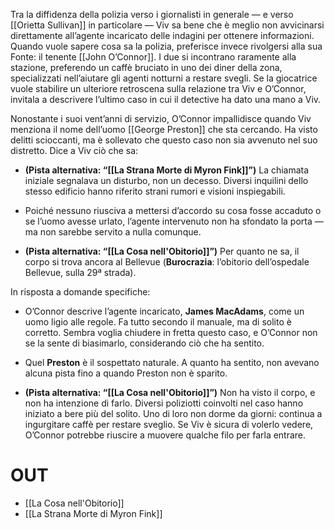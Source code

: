 Tra la diffidenza della polizia verso i giornalisti in generale — e verso [[Orietta Sullivan]] in particolare — Viv sa bene che è meglio non avvicinarsi direttamente all’agente incaricato delle indagini per ottenere informazioni. Quando vuole sapere cosa sa la polizia, preferisce invece rivolgersi alla sua Fonte: il tenente [[John O’Connor]]. I due si incontrano raramente alla stazione, preferendo un caffè bruciato in uno dei diner della zona, specializzati nell’aiutare gli agenti notturni a restare svegli. Se la giocatrice vuole stabilire un ulteriore retroscena sulla relazione tra Viv e O’Connor, invitala a descrivere l’ultimo caso in cui il detective ha dato una mano a Viv.

Nonostante i suoi vent’anni di servizio, O’Connor impallidisce quando Viv menziona il nome dell’uomo [[George Preston]] che sta cercando. Ha visto delitti scioccanti, ma è sollevato che questo caso non sia avvenuto nel suo distretto. Dice a Viv ciò che sa:

- **(Pista alternativa: “[[La Strana Morte di Myron Fink]]”)** La chiamata iniziale segnalava un disturbo, non un decesso. Diversi inquilini dello stesso edificio hanno riferito strani rumori e visioni inspiegabili.
    
- Poiché nessuno riusciva a mettersi d’accordo su cosa fosse accaduto o se l’uomo avesse urlato, l’agente intervenuto non ha sfondato la porta — ma non sarebbe servito a nulla comunque.
    
- **(Pista alternativa: “[[La Cosa nell'Obitorio]]”)** Per quanto ne sa, il corpo si trova ancora al Bellevue (**Burocrazia**: l’obitorio dell’ospedale Bellevue, sulla 29ª strada).
    

In risposta a domande specifiche:

- O’Connor descrive l’agente incaricato, **James MacAdams**, come un uomo ligio alle regole. Fa tutto secondo il manuale, ma di solito è corretto. Sembra voglia chiudere in fretta questo caso, e O’Connor non se la sente di biasimarlo, considerando ciò che ha sentito.
    
- Quel **Preston** è il sospettato naturale. A quanto ha sentito, non avevano alcuna pista fino a quando Preston non è sparito.
    
- **(Pista alternativa: “[[La Cosa nell'Obitorio]]”)** Non ha visto il corpo, e non ha intenzione di farlo. Diversi poliziotti coinvolti nel caso hanno iniziato a bere più del solito. Uno di loro non dorme da giorni: continua a ingurgitare caffè per restare sveglio. Se Viv è sicura di volerlo vedere, O’Connor potrebbe riuscire a muovere qualche filo per farla entrare.

# OUT
- [[La Cosa nell'Obitorio]]
- [[La Strana Morte di Myron Fink]]